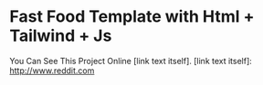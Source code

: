 # Fast Food Template with Html + Tailwind + Js  

You Can See This Project Online [link text itself].
[link text itself]: http://www.reddit.com

